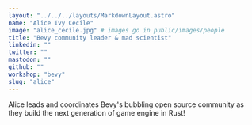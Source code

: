 ```yaml
---
layout: "../../../layouts/MarkdownLayout.astro"
name: "Alice Ivy Cecile"
image: "alice_cecile.jpg" # images go in public/images/people
title: "Bevy community leader & mad scientist"
linkedin: ""
twitter: ""
mastodon: ""
github: ""
workshop: "bevy"
slug: "alice"
---
```


Alice leads and coordinates Bevy's bubbling open source community as they build the next generation of game engine in Rust!
